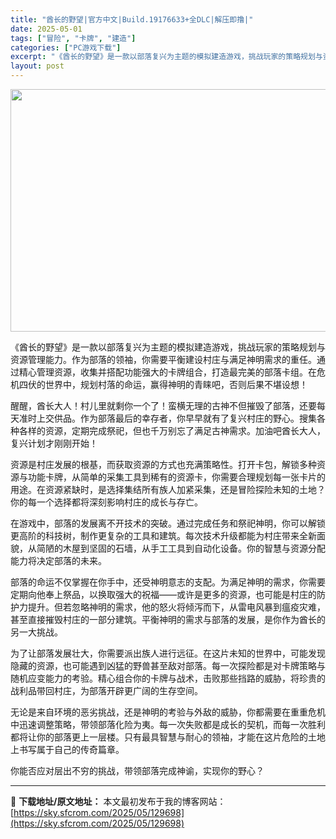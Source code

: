 ```yaml
---
title: "酋长的野望|官方中文|Build.19176633+全DLC|解压即撸|"
date: 2025-05-01
tags: ["冒险", "卡牌", "建造"]
categories: ["PC游戏下载"]
excerpt: "《酋长的野望》是一款以部落复兴为主题的模拟建造游戏，挑战玩家的策略规划与资源管理能力。作为部落的领袖，你需要平衡建设村庄与满足神明需求的重任。通过精心管理资源，收集并搭配功能强大的卡牌组合，打造最完美的部落卡组。在危机四伏的世界中，规划村落的命运，赢得神明的青睐吧，否则后果不堪设想！ 醒醒，酋长大人&hellip;"
layout: post
---
```


<img class="aligncenter size-full wp-image-129692" src="https://sky.sfcrom.com/wp-content/uploads/2025/05/2025050109594676.webp" alt="" width="600" height="388" />

《酋长的野望》是一款以部落复兴为主题的模拟建造游戏，挑战玩家的策略规划与资源管理能力。作为部落的领袖，你需要平衡建设村庄与满足神明需求的重任。通过精心管理资源，收集并搭配功能强大的卡牌组合，打造最完美的部落卡组。在危机四伏的世界中，规划村落的命运，赢得神明的青睐吧，否则后果不堪设想！

醒醒，酋长大人！村儿里就剩你一个了！蛮横无理的古神不但摧毁了部落，还要每天准时上交供品。作为部落最后的幸存者，你早早就有了复兴村庄的野心。搜集各种各样的资源，定期完成祭祀，但也千万别忘了满足古神需求。加油吧酋长大人，复兴计划才刚刚开始！

资源是村庄发展的根基，而获取资源的方式也充满策略性。打开卡包，解锁多种资源与功能卡牌，从简单的采集工具到稀有的资源卡，你需要合理规划每一张卡片的用途。在资源紧缺时，是选择集结所有族人加紧采集，还是冒险探险未知的土地？你的每一个选择都将深刻影响村庄的成长与存亡。

在游戏中，部落的发展离不开技术的突破。通过完成任务和祭祀神明，你可以解锁更高阶的科技树，制作更复杂的工具和建筑。每次技术升级都能为村庄带来全新面貌，从简陋的木屋到坚固的石墙，从手工工具到自动化设备。你的智慧与资源分配能力将决定部落的未来。

部落的命运不仅掌握在你手中，还受神明意志的支配。为满足神明的需求，你需要定期向他奉上祭品，以换取强大的祝福——或许是更多的资源，也可能是村庄的防护力提升。但若忽略神明的需求，他的怒火将倾泻而下，从雷电风暴到瘟疫灾难，甚至直接摧毁村庄的一部分建筑。平衡神明的需求与部落的发展，是你作为酋长的另一大挑战。

为了让部落发展壮大，你需要派出族人进行远征。在这片未知的世界中，可能发现隐藏的资源，也可能遇到凶猛的野兽甚至敌对部落。每一次探险都是对卡牌策略与随机应变能力的考验。精心组合你的卡牌与战术，击败那些挡路的威胁，将珍贵的战利品带回村庄，为部落开辟更广阔的生存空间。

无论是来自环境的恶劣挑战，还是神明的考验与外敌的威胁，你都需要在重重危机中迅速调整策略，带领部落化险为夷。每一次失败都是成长的契机，而每一次胜利都将让你的部落更上一层楼。只有最具智慧与耐心的领袖，才能在这片危险的土地上书写属于自己的传奇篇章。

你能否应对层出不穷的挑战，带领部落完成神谕，实现你的野心？

---
📖 **下载地址/原文地址：** 本文最初发布于我的博客网站：[https://sky.sfcrom.com/2025/05/129698](https://sky.sfcrom.com/2025/05/129698)
